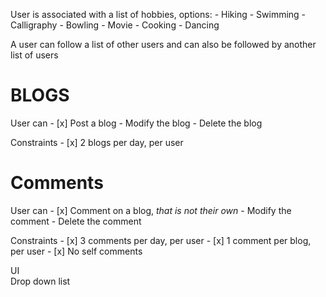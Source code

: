 
User is associated with a list of hobbies, options:
    - Hiking
    - Swimming
    - Calligraphy
    - Bowling
    - Movie
    - Cooking
    - Dancing

A user can follow a list of other users and can also be followed by another list of users

# BLOGS
User can
    - [x] Post a blog
    - Modify the blog
    - Delete the blog

Constraints
    - [x] 2 blogs per day, per user

# Comments
User can
    - [x] Comment on a blog, *that is not their own*
    - Modify the comment
    - Delete the comment

Constraints
    - [x] 3 comments per day, per user
    - [x] 1 comment per blog, per user
    - [x] No self comments

UI  
Drop down list
